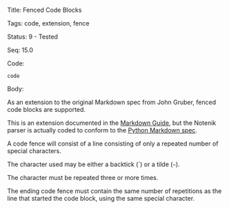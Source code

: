 Title:  Fenced Code Blocks

Tags:   code, extension, fence

Status: 9 - Tested

Seq:    15.0

Code: 

```
code
```

Body: 

As an extension to the original Markdown spec from John Gruber, fenced code blocks are supported. 

This is an extension documented in the [Markdown Guide](https://www.markdownguide.org/extended-syntax/), but the Notenik parser is actually coded to conform to the [Python Markdown spec](https://python-markdown.github.io/extensions/fenced_code_blocks/).

A code fence will consist of a line consisting of only a repeated number of special characters. 

The character used may be either a backtick (\`) or a tilde (`~`). 

The character must be repeated three or more times. 

The ending code fence must contain the same number of repetitions as the line that started the code block, using the same special character. 

